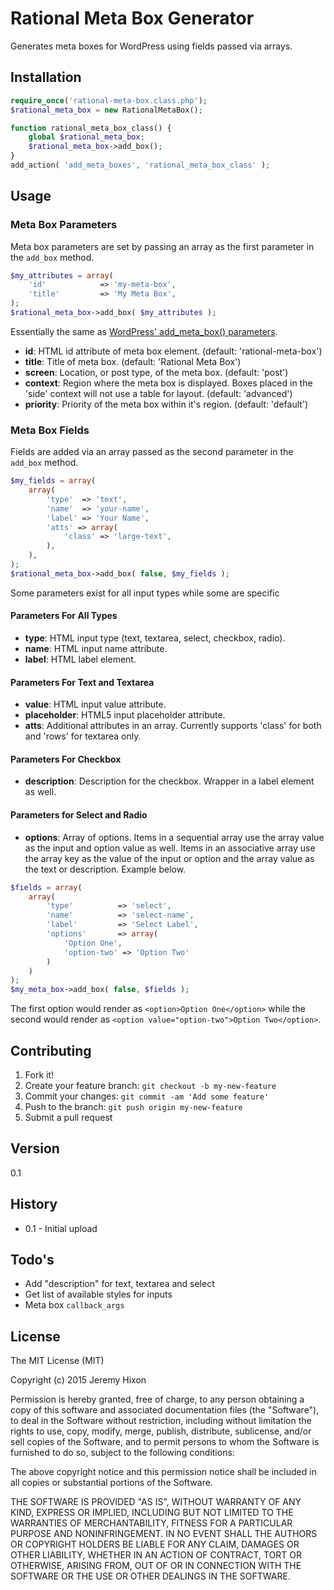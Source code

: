 # Rational Meta Box Generator

Generates meta boxes for WordPress using fields passed via arrays.

## Installation

```php
require_once('rational-meta-box.class.php');
$rational_meta_box = new RationalMetaBox();

function rational_meta_box_class() {
	global $rational_meta_box;
	$rational_meta_box->add_box();
}
add_action( 'add_meta_boxes', 'rational_meta_box_class' );
```

## Usage

### Meta Box Parameters

Meta box parameters are set by passing an array as the first parameter in the `add_box` method.

```php
$my_attributes = array(
	'id'			=> 'my-meta-box',
	'title'			=> 'My Meta Box',
);
$rational_meta_box->add_box( $my_attributes );
```
Essentially the same as [WordPress' add_meta_box() parameters](http://codex.wordpress.org/Function_Reference/add_meta_box).

* **id**: HTML id attribute of meta box element. (default: 'rational-meta-box')
* **title**: Title of meta box. (default: 'Rational Meta Box')
* **screen**: Location, or post type, of the meta box. (default: 'post')
* **context**: Region where the meta box is displayed. Boxes placed in the 'side' context will not use a table for layout. (default: 'advanced')
* **priority**: Priority of the meta box within it's region. (default: 'default')

### Meta Box Fields

Fields are added via an array passed as the second parameter in the `add_box` method.

```php
$my_fields = array(
	array(
		'type'	=> 'text',
		'name'	=> 'your-name',
		'label' => 'Your Name',
		'atts' => array(
			'class'	=> 'large-text',
		),
	),
);
$rational_meta_box->add_box( false, $my_fields );
```

Some parameters exist for all input types while some are specific

#### Parameters For All Types

* **type**: HTML input type (text, textarea, select, checkbox, radio).
* **name**: HTML input name attribute.
* **label**: HTML label element.

#### Parameters For Text and Textarea

* **value**: HTML input value attribute.
* **placeholder**: HTML5 input placeholder attribute.
* **atts**: Additional attributes in an array. Currently supports 'class' for both and 'rows' for textarea only.

#### Parameters For Checkbox

* **description**: Description for the checkbox. Wrapper in a label element as well.

#### Parameters for Select and Radio

* **options**: Array of options. Items in a sequential array use the array value as the input and option value as well. Items in an associative array use the array key as the value of the input or option and the array value as the text or description. Example below.

```php
$fields = array(
	array(
		'type'			=> 'select',
		'name'			=> 'select-name',
		'label'			=> 'Select Label',
		'options'		=> array(
			'Option One',
			'option-two' => 'Option Two'
		)
	)
);
$my_meta_box->add_box( false, $fields );
```

The first option would render as `<option>Option One</option>` while the second would render as `<option value="option-two">Option Two</option>`.

## Contributing

1. Fork it!
2. Create your feature branch: `git checkout -b my-new-feature`
3. Commit your changes: `git commit -am 'Add some feature'`
4. Push to the branch: `git push origin my-new-feature`
5. Submit a pull request

## Version

0.1

## History

* 0.1 - Initial upload

## Todo's

* Add "description" for text, textarea and select
* Get list of available styles for inputs
* Meta box `callback_args`

## License

The MIT License (MIT)

Copyright (c) 2015 Jeremy Hixon

Permission is hereby granted, free of charge, to any person obtaining a copy
of this software and associated documentation files (the "Software"), to deal
in the Software without restriction, including without limitation the rights
to use, copy, modify, merge, publish, distribute, sublicense, and/or sell
copies of the Software, and to permit persons to whom the Software is
furnished to do so, subject to the following conditions:

The above copyright notice and this permission notice shall be included in all
copies or substantial portions of the Software.

THE SOFTWARE IS PROVIDED "AS IS", WITHOUT WARRANTY OF ANY KIND, EXPRESS OR
IMPLIED, INCLUDING BUT NOT LIMITED TO THE WARRANTIES OF MERCHANTABILITY,
FITNESS FOR A PARTICULAR PURPOSE AND NONINFRINGEMENT. IN NO EVENT SHALL THE
AUTHORS OR COPYRIGHT HOLDERS BE LIABLE FOR ANY CLAIM, DAMAGES OR OTHER
LIABILITY, WHETHER IN AN ACTION OF CONTRACT, TORT OR OTHERWISE, ARISING FROM,
OUT OF OR IN CONNECTION WITH THE SOFTWARE OR THE USE OR OTHER DEALINGS IN THE
SOFTWARE.
